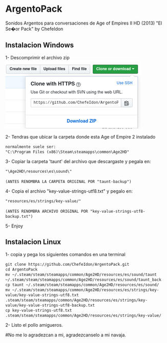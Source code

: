 # ArgentoPack
Sonidos Argentos para conversaciones de Age of Empires II HD (2013)
"El Se�or Pack" by ChefeIdon


## Instalacion Windows
	
1- Descomprimir el archivo zip 
<img src="./Images/download.png">

2- Tendras que ubicar la carpeta donde esta Age of Empire 2 instalado

    normalmente suele ser:
    "C:\Program Files (x86)\Steam\steamapps\common\Age2HD"

3- Copiar la carpeta 'taunt' del archivo que descargaste y pegala en:

	"\Age2HD\resources\es\sound\"

    (ANTES RENOMBRA LA CARPETA ORIGINAL POR "taunt-backup")

4- Copia el archivo "key-value-strings-utf8.txt" y pegalo en:

    "resources/es/strings/key-value/"

    (ANTES RENOMBRA ARCHIVO ORIGINAL POR "key-value-strings-utf8-backup.txt")

5- Enjoy

## Instalacion Linux

1- copia y pega los siguientes comandos en una terminal

    git clone https://github.com/ChefeIdon/ArgentoPack.git
    cd ArgentoPack
    mv ~/.steam/steam/steamapps/common/Age2HD/resources/es/sound/taunt ~/.steam/steam/steamapps/common/Age2HD/resources/es/sound/taunt_back
    cp taunt ~/.steam/steam/steamapps/common/Age2HD/resources/es/sound/
    mv ~/.steam/steam/steamapps/common/Age2HD/resources/es/strings/key-value/key-value-strings-utf8.txt .steam/steam/steamapps/common/Age2HD/resources/es/strings/key-value/key-value-strings-utf8-backup.txt
    cp key-value-strings-utf8.txt .steam/steam/steamapps/common/Age2HD/resources/es/strings/key-value/

2- Listo el pollo amigueros.



#No me lo agradezcan a mi, agradezcanselo a mi navaja.